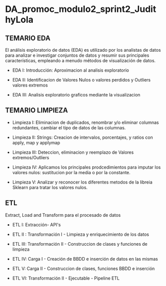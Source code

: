 # DA_promoc_modulo2_sprint2_JudithyLola


TEMARIO EDA 
-----------
El análisis exploratorio de datos (EDA) es utilizado por los analistas de datos para analizar e investigar conjuntos de datos 
y resumir sus principales características, empleando a menudo métodos de visualización de datos.

 - EDA I: Introducción: Aproximacion al analisis exploratorio

 - EDA II: Identificacion de Valores Nulos o valores perdidos y Outliers valores extremos

 - EDA III: Analisis exploratorio graficos mediante la visualizacion 




TEMARIO LIMPIEZA
----------------

 - Limpieza I: Eliminacion de duplicados, renombrar y/o eliminar columnas redundantes, cambiar el tipo de datos de las columnas.

 - Limpieza II: Strings: Creacion de intervalos, porcentajes, y ratios con apply, map y applymap

 - Limpieza III: Deteccion, eliminacion y reemplazo de Valores extremos/Outliers

 - Limpieza IV:  Aplicamos los principales prodcedimientos para imputar los valores nulos: sustitucion por la media o por la constante.

 - Limpieza V: Analizar y reconocer los diferentes metodos de la libreia Sklearn para tratar los valores nulos.




ETL
----
Extract, Load and Transform para el procesado de datos 

 - ETL I: Extracción- API's

 - ETL II : Transformación I - Limpieza y enriquecimiento de los datos 

 - ETL III: Transformación II - Construccion de clases y funciones de limpieza

 - ETL IV: Carga I - Creación de BBDD e inserción de datos en las mismas

 - ETL V: Carga II - Construccion de clases, funciones BBDD e inserción

 - ETL VI: Transformación II - Ejecutable - Pipeline ETL




